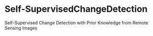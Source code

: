 # Self-SupervisedChangeDetection
Self-Supervised Change Detection with Prior Knowledge from Remote Sensing Images
